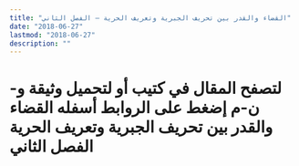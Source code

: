 ```yaml
---
title: "القضاء والقدر بين تحريف الجبرية وتعريف الحرية – الفصل الثاني"
date: "2018-06-27"
lastmod: "2018-06-27"
description: ""
---
```

# **لتصفح المقال في كتيب أو لتحميل وثيقة و-ن-م إضغط على الروابط أسفله** **القضاء والقدر بين تحريف الجبرية وتعريف الحرية الفصل الثاني**

###